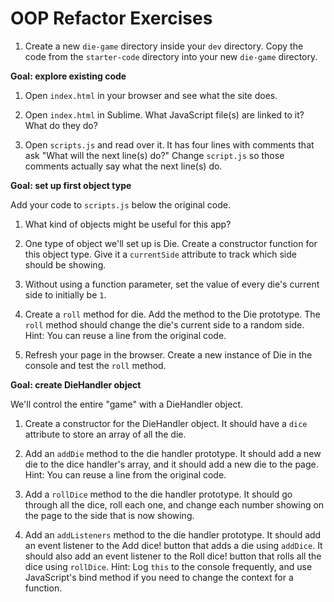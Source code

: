 # OOP Refactor Exercises

1. Create a new `die-game` directory inside your `dev` directory. Copy the code from the `starter-code` directory into your new `die-game` directory.

**Goal: explore existing code**

1. Open `index.html` in your browser and see what the site does. 

1. Open `index.html` in Sublime. What JavaScript file(s) are linked to it?  What do they do?

1. Open `scripts.js` and read over it. It has four lines with comments that ask "What will the next line(s) do?"  Change `script.js` so those comments actually say what the next line(s) do.


**Goal: set up first object type**

Add your code to `scripts.js` below the original code. 

1. What kind of objects might be useful for this app?

1. One type of object we'll set up is Die. Create a constructor function for this object type. Give it a `currentSide` attribute to track which side should be showing.  

1. Without using a function parameter, set the value of every die's current side to initially be `1`.

1. Create a `roll` method for die. Add the method to the Die prototype.  The `roll` method should change the die's current side to a random side.  Hint: You can reuse a line from the original code.

1. Refresh your page in the browser. Create a new instance of Die in the console and test the `roll` method.

**Goal: create DieHandler object**

We'll control the entire "game" with a DieHandler object.

1. Create a constructor for the DieHandler object. It should have a `dice` attribute to store an array of all the die.

1. Add an `addDie` method to the die handler prototype.  It should add a new die to the dice handler's array, and it should add a new die to the page.  Hint: You can reuse a line from the original code. 

1. Add a `rollDice` method to the die handler prototype.  It should go through all the dice, roll each one, and change each number showing on the page to the side that is now showing.

1. Add an `addListeners` method to the die handler prototype. It should add an event listener to the Add dice! button that adds a die using `addDice`. It should also add an event listener to the Roll dice! button that rolls all the dice using `rollDice`.  Hint: Log `this` to the console frequently, and use JavaScript's bind method if you need to change the context for a function.